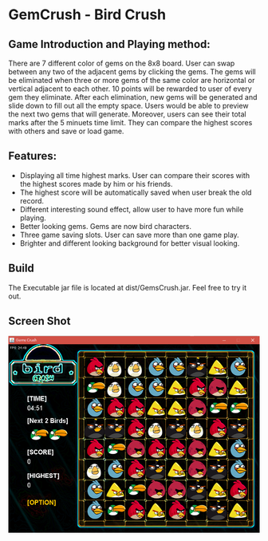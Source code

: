 # GemCrush - Bird Crush

## Game Introduction and Playing method:
There are 7 different color of gems on the 8x8 board. User can swap between any two of the adjacent gems by clicking the gems. The gems will be eliminated when three or more gems of the same color are horizontal or vertical adjacent to each other. 10 points will be rewarded to user of every gem they eliminate. After each elimination, new gems will be generated and slide down to fill out all the empty space. Users would be able to preview the next two gems that will generate. Moreover, users can see their total marks after the 5 minuets time limit. They can compare the highest scores with others and save or load game. 

## Features:
* Displaying all time highest marks. User can compare their scores with the highest scores made by him or his friends. 
* The highest score will be automatically saved when user break the old record. 
* Different interesting sound effect, allow user to have more fun while playing. 
* Better looking gems. Gems are now bird characters. 
* Three game saving slots. User can save more than one game play. 
* Brighter and different looking background for better visual looking. 

## Build
The Executable jar file is located at dist/GemsCrush.jar. Feel free to try it out.

## Screen Shot
![Screen Shot](/images/ui.png)
